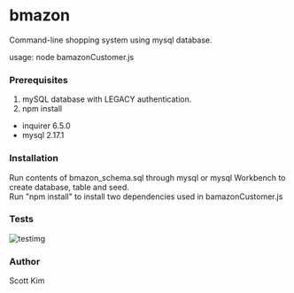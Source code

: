 # bmazon
Command-line shopping system using mysql database.

usage: node bamazonCustomer.js

### Prerequisites
1. mySQL database with LEGACY authentication.
2. npm install
  - inquirer 6.5.0
  - mysql 2.17.1

### Installation
Run contents of bmazon_schema.sql through mysql or mysql Workbench to create database, table and seed.\
Run "npm install" to install two dependencies used in bamazonCustomer.js

### Tests
![testimg](https://i.imgur.com/MAmVb7K.gif)

### Author
Scott Kim
